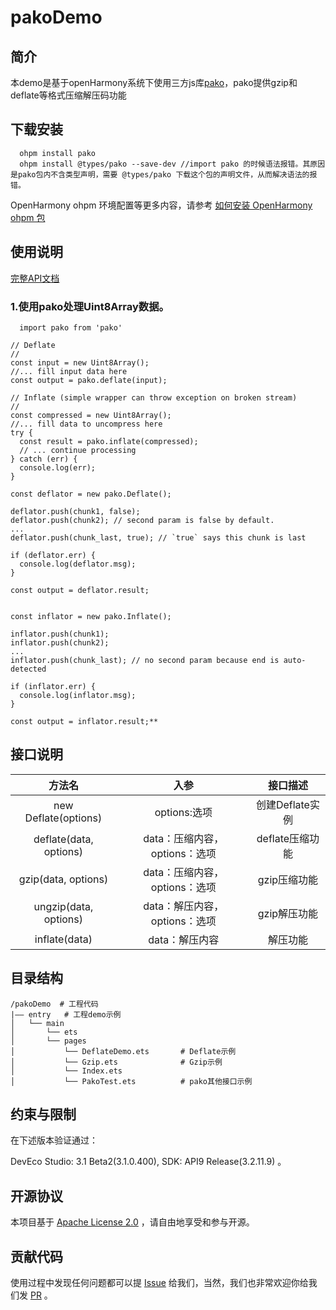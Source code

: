 # pakoDemo

## 简介

本demo是基于openHarmony系统下使用三方js库[pako](https://github.com/nodeca/pako)，pako提供gzip和deflate等格式压缩解压码功能

## 下载安装

```
  ohpm install pako
  ohpm install @types/pako --save-dev //import pako 的时候语法报错。其原因是pako包内不含类型声明，需要 @types/pako 下载这个包的声明文件，从而解决语法的报错。
```
OpenHarmony ohpm 环境配置等更多内容，请参考 [如何安装 OpenHarmony ohpm 包](https://gitee.com/openharmony-tpc/docs/blob/master/OpenHarmony_har_usage.md)

## 使用说明

[完整API文档](http://nodeca.github.io/pako/) 
### 1.使用pako处理Uint8Array数据。
```
  import pako from 'pako'

// Deflate
//
const input = new Uint8Array();
//... fill input data here
const output = pako.deflate(input);

// Inflate (simple wrapper can throw exception on broken stream)
//
const compressed = new Uint8Array();
//... fill data to uncompress here
try {
  const result = pako.inflate(compressed);
  // ... continue processing
} catch (err) {
  console.log(err);
}

const deflator = new pako.Deflate();

deflator.push(chunk1, false);
deflator.push(chunk2); // second param is false by default.
...
deflator.push(chunk_last, true); // `true` says this chunk is last

if (deflator.err) {
  console.log(deflator.msg);
}

const output = deflator.result;


const inflator = new pako.Inflate();

inflator.push(chunk1);
inflator.push(chunk2);
...
inflator.push(chunk_last); // no second param because end is auto-detected

if (inflator.err) {
  console.log(inflator.msg);
}

const output = inflator.result;**
```

## 接口说明

|                   方法名                    |          入参          |    接口描述     |
|:----------------------------------------:|:--------------------:|:-----------:|
|           new Deflate(options)           |      options:选项      | 创建Deflate实例 |
|          deflate(data, options)          | data：压缩内容，options：选项 | deflate压缩功能 |
|           gzip(data, options)            | data：压缩内容，options：选项 |  gzip压缩功能   |
|          ungzip(data, options)           | data：解压内容，options：选项 |  gzip解压功能   |
|          inflate(data)           | data：解压内容 |  解压功能   |

## 目录结构

```
/pakoDemo  # 工程代码
|—— entry   # 工程demo示例
│   └── main
│       └── ets
│       └── pages 
│           └── DeflateDemo.ets       # Deflate示例
│           └── Gzip.ets              # Gzip示例  
│           └── Index.ets
│           └── PakoTest.ets          # pako其他接口示例  
```

## 约束与限制
在下述版本验证通过：

DevEco Studio: 3.1 Beta2(3.1.0.400), SDK: API9 Release(3.2.11.9) 。

## 开源协议

本项目基于 [Apache License 2.0](https://gitee.com/openharmony-tpc/openharmony_tpc_samples/blob/master/pakoDemo/LICENSE) ，请自由地享受和参与开源。

## 贡献代码

使用过程中发现任何问题都可以提 [Issue](https://gitee.com/openharmony-tpc/openharmony_tpc_samples/issues) 给我们，当然，我们也非常欢迎你给我们发 [PR](https://gitee.com/openharmony-tpc/openharmony_tpc_samples/pulls) 。